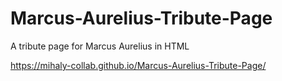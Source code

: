 # Marcus-Aurelius-Tribute-Page
A tribute page for Marcus Aurelius in HTML

https://mihaly-collab.github.io/Marcus-Aurelius-Tribute-Page/
